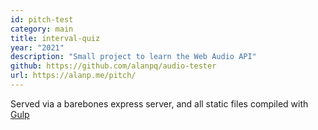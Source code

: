 ```yaml
---
id: pitch-test
category: main
title: interval-quiz
year: "2021"
description: "Small project to learn the Web Audio API"
github: https://github.com/alanpq/audio-tester
url: https://alanp.me/pitch/
---
```


Served via a barebones express server, and all static files compiled with [Gulp](https://gulpjs.com/)

